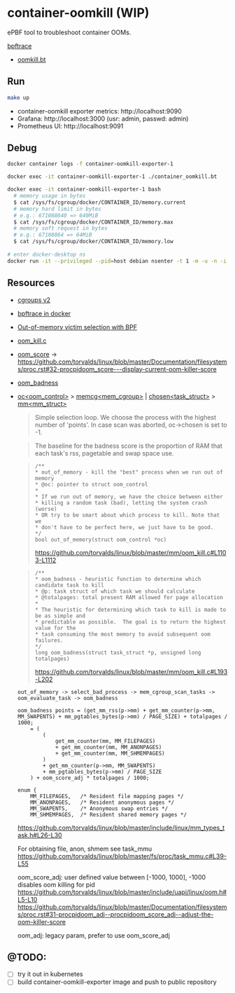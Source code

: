 # container-oomkill (WIP)

ePBF tool to troubleshoot container OOMs.

[bpftrace](https://github.com/bpftrace/bpftrace)
- [oomkill.bt](https://github.com/bpftrace/bpftrace/blob/master/tools/oomkill.bt)

## Run

```sh
make up
```

- container-oomkill exporter metrics: http://localhost:9090
- Grafana:        http://localhost:3000 (usr: admin, passwd: admin)
- Prometheus UI:  http://localhost:9091

## Debug

```sh
docker container logs -f container-oomkill-exporter-1

docker exec -it container-oomkill-exporter-1 ./container_oomkill.bt

docker exec -it container-oomkill-exporter-1 bash
  # memory usage in bytes
  $ cat /sys/fs/cgroup/docker/CONTAINER_ID/memory.current
  # memory hard limit in bytes
  # e.g.: 671088640 => 640MiB
  $ cat /sys/fs/cgroup/docker/CONTAINER_ID/memory.max
  # memory soft request in bytes
  # e.g.: 67108864 => 64MiB
  $ cat /sys/fs/cgroup/docker/CONTAINER_ID/memory.low
  
# enter docker-desktop ns
docker run -it --privileged --pid=host debian nsenter -t 1 -m -u -n -i bash
```

## Resources

- [cgroups v2](https://www.kernel.org/doc/html/latest/admin-guide/cgroup-v2.html)
- [bpftrace in docker](https://hemslo.io/run-ebpf-programs-in-docker-using-docker-bpf/)
- [Out-of-memory victim selection with BPF](https://lwn.net/Articles/941614/)
- [oom_kill.c](https://github.com/torvalds/linux/blob/master/mm/oom_kill.c#L1112)
- [oom_score](https://elixir.bootlin.com/linux/v6.15/source/fs/proc/base.c#L585) -> https://github.com/torvalds/linux/blob/master/Documentation/filesystems/proc.rst#32-procpidoom_score---display-current-oom-killer-score
- [oom_badness](https://elixir.bootlin.com/linux/v6.15/source/mm/oom_kill.c#L227-L232)
- [oc<oom_control>](https://github.com/torvalds/linux/blob/master/include/linux/oom.h#L28) > [memcg<mem_cgroup>](https://github.com/torvalds/linux/blob/master/include/linux/memcontrol.h#L177-L312) | [chosen<task_struct>](https://github.com/torvalds/linux/blob/master/include/linux/sched.h#L816-L1665) > [mm<mm_struct>](https://github.com/torvalds/linux/blob/master/include/linux/mm_types.h#L933-L1216)

    > Simple selection loop. We choose the process with the highest number of 'points'. In case scan was aborted, oc->chosen is set to -1.
    
    > The baseline for the badness score is the proportion of RAM that each task's rss, pagetable and swap space use.

    > ```
    > /**
    > * out_of_memory - kill the "best" process when we run out of memory
    > * @oc: pointer to struct oom_control
    > *
    > * If we run out of memory, we have the choice between either
    > * killing a random task (bad), letting the system crash (worse)
    > * OR try to be smart about which process to kill. Note that we
    > * don't have to be perfect here, we just have to be good.
    > */
    > bool out_of_memory(struct oom_control *oc)
    > ```
    > https://github.com/torvalds/linux/blob/master/mm/oom_kill.c#L1103-L1112

    > ```
    > /**
    > * oom_badness - heuristic function to determine which candidate task to kill
    > * @p: task struct of which task we should calculate
    > * @totalpages: total present RAM allowed for page allocation
    > *
    > * The heuristic for determining which task to kill is made to be as simple and
    > * predictable as possible.  The goal is to return the highest value for the
    > * task consuming the most memory to avoid subsequent oom failures.
    > */
    > long oom_badness(struct task_struct *p, unsigned long totalpages)
    > ```
    > https://github.com/torvalds/linux/blob/master/mm/oom_kill.c#L193-L202

    ```
    out_of_memory -> select_bad_process -> mem_cgroup_scan_tasks -> oom_evaluate_task -> oom_badness
    
    oom_badness points = (get_mm_rss(p->mm) + get_mm_counter(p->mm, MM_SWAPENTS) + mm_pgtables_bytes(p->mm) / PAGE_SIZE) + totalpages / 1000;  
        = (
            (
                get_mm_counter(mm, MM_FILEPAGES) 
                + get_mm_counter(mm, MM_ANONPAGES) 
                + get_mm_counter(mm, MM_SHMEMPAGES)
            ) 
            + get_mm_counter(p->mm, MM_SWAPENTS) 
            + mm_pgtables_bytes(p->mm) / PAGE_SIZE
        ) + oom_score_adj * totalpages / 1000;
    ```
    ```
    enum {
        MM_FILEPAGES,	/* Resident file mapping pages */
        MM_ANONPAGES,	/* Resident anonymous pages */
        MM_SWAPENTS,	/* Anonymous swap entries */
        MM_SHMEMPAGES,	/* Resident shared memory pages */
    ```
    https://github.com/torvalds/linux/blob/master/include/linux/mm_types_task.h#L26-L30

    For obtaining file, anon, shmem see task_mmu https://github.com/torvalds/linux/blob/master/fs/proc/task_mmu.c#L39-L55

    oom_score_adj: user defined value between [-1000, 1000], -1000 disables oom killing for pid
    https://github.com/torvalds/linux/blob/master/include/uapi/linux/oom.h#L5-L10
    https://github.com/torvalds/linux/blob/master/Documentation/filesystems/proc.rst#31-procpidoom_adj--procpidoom_score_adj--adjust-the-oom-killer-score

    oom_adj: legacy param, prefer to use oom_score_adj

## @TODO:

- [ ] try it out in kubernetes
- [ ] build container-oomkill-exporter image and push to public repository
